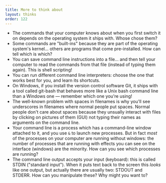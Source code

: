 ```yaml
---
title: More to think about
layout: thinks
order: 122
---
```


* The commands that your computer knows about when you first switch it on depends on the operating system it ships with. Whose chose them?
* Some commands are "built-ins" because they are part of the operating system's kernel... others are programs that come pre-installed. How can tell which is which?
* You can save command line instructions into a file... and then tell your computer to read the commands from that file (instead of typing them again). This is shell scripting!
* You can run different command line interpreters: choose the one that works best for you, and learn its shortcuts.
* On Windows, if you install the version control software Git, it ships with a tool called git-bash that behaves more like a Unix bash command line than a Windows one — remember which one you're using!
* The well-known problem with spaces in filenames is why you'll see underscores in filenames where normal people put spaces. Normal people don't care about spaces because they unsually interact with files by clicking on pictures of them (GUI) not typing their names as arguments on the command line.
* Your command line is a process which has a command-line window attached to it, and you use `&` to launch new processes. But in fact _most_ of the processes on your computer are running without windows: the number of processes that are running with effects you can see on the interface (windows) are the minority. How can you see which processes are running? 
* The command line output accepts your input (keyboard): this is called STDIN ("standard input"). When it puts text back to the screen this _looks_ like one output, but actually there are usually two: STDOUT and STDERR. How can you manipulate these? Why might you want to?


